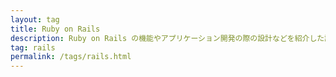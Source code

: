 ```yaml
---
layout: tag
title: Ruby on Rails
description: Ruby on Rails の機能やアプリケーション開発の際の設計などを紹介した記事です。
tag: rails
permalink: /tags/rails.html
---
```

